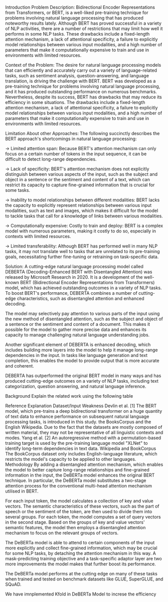 Introduction
Problem Description:
Bidirectional Encoder Representations from Transformers, or BERT, is a well-liked pre-training technique for problems involving natural language processing that has produced noteworthy results lately. Although BERT has proved successful in a variety of NLP activities, there are a number of restrictions that may limit how well it performs in some NLP tasks. These drawbacks include a fixed-length attention mechanism, a lack of attentional specificity, a failure to explicitly model relationships between various input modalities, and a high number of parameters that make it computationally expensive to train and use in environments with limited resources.

Context of the Problem:
The desire for natural language processing models that can efficiently and accurately carry out a variety of language-related tasks, such as sentiment analysis, question-answering, and language translation, is driving the challenge with BERT. BERT was developed as a pre-training technique for problems involving natural language processing, and it has produced outstanding performance on numerous benchmarks. Nevertheless, despite its success, BERT has drawbacks that may reduce its efficiency in some situations. The drawbacks include a fixed-length attention mechanism, a lack of attentional specificity, a failure to explicitly model relationships between various input modalities, and a high number of parameters that make it computationally expensive to train and use in environments with limited resources.

Limitation About other Approaches:
The following succinctly describes the BERT approach's shortcomings in natural language processing:

-> Limited attention span: Because BERT's attention mechanism can only focus on a certain number of tokens in the input sequence, it can be difficult to detect long-range dependencies.

-> Lack of specificity: BERT's attention mechanism does not explicitly distinguish between various aspects of the input, such as the subject and object in a sentence or the sentiment and content of a text, which can restrict its capacity to capture fine-grained information that is crucial for some tasks.

-> Inability to model relationships between different modalities: BERT lacks the capacity to explicitly represent relationships between various input modalities, such as text and images, which makes it difficult for the model to tackle tasks that call for a knowledge of links between various modalities.

-> Computationally expensive: Costly to train and deploy: BERT is a complex model with numerous parameters, making it costly to do so, especially in contexts with limited resources.

-> Limited transferability: Although BERT has performed well in many NLP tasks, it may not translate well to tasks that are unrelated to its pre-training goals, necessitating further fine-tuning or retraining on task-specific data.

Solution:
A cutting-edge natural language processing model called DEBERTA (Decoding-Enhanced BERT with Disentangled Attention) was released by Microsoft Research in 2020. It is a development of the well-known BERT (Bidirectional Encoder Representations from Transformers) model, which has achieved outstanding outcomes in a variety of NLP tasks. To boost BERT's performance, DEBERTA combines a number of cutting-edge characteristics, such as disentangled attention and enhanced decoding.

The model may selectively pay attention to various parts of the input using the new method of disentangled attention, such as the subject and object of a sentence or the sentiment and content of a document. This makes it possible for the model to gather more precise data and enhances its capacity to manage challenging natural language understanding jobs.

Another significant element of DEBERTA is enhanced decoding, which includes building more layers into the model to help it manage long-range dependencies in the input. In tasks like language generation and text completion, this enables the model to provide output that is more accurate and coherent.

DEBERTA has outperformed the original BERT model in many ways and has produced cutting-edge outcomes on a variety of NLP tasks, including text categorization, question answering, and natural language inference.

Background
Explain the related work using the following table

Reference	Explanation	Dataset/Input	Weakness
Devlin et al. [1]	The BERT model, which pre-trains a deep bidirectional transformer on a huge quantity of text data to enhance performance on subsequent natural language processing tasks, is introduced in this study.	the BooksCorpus and the English Wikipedia.	Due to the fact that the datasets are mostly composed of written material, they may not be representative of all linguistic contexts and modes.
Yang et al. [2]	An autoregressive method with a permutation-based training target is used by the pre-training language model "XLNet" to identify long-term dependencies in text data.	Wikipedia and BookCorpus	The BookCorpus dataset only includes English-language literature, which restricts the model's capacity to be applied to other languages.
Methodology
By adding a disentangled attention mechanism, which enables the model to better capture long-range relationships and fine-grained information in the input, the DeBERTa model enhances the original BERT technique. In particular, the DeBERTa model substitutes a two-stage attention process for the conventional multi-head attention mechanism utilised in BERT.

For each input token, the model calculates a collection of key and value vectors. The semantic characteristics of these vectors, such as the part of speech or the sentiment of the token, are then used to divide them into several groups. For each token, the model computes a set of query vectors in the second stage. Based on the groups of key and value vectors' semantic features, the model then employs a disentangled attention mechanism to focus on the relevant groups of vectors.

The DeBERTa model is able to attend to certain components of the input more explicitly and collect fine-grained information, which may be crucial for some NLP tasks, by detaching the attention mechanism in this way. A mask-predicting training objective and a task-specific adaptor layer are two more improvements the model makes that further boost its performance.

The DeBERTa model performs at the cutting edge on many of these tasks when trained and tested on benchmark datasets like GLUE, SuperGLUE, and SQuAD.

We have imnplemented Kfold in DeBERTa Model to increse the efficiency
